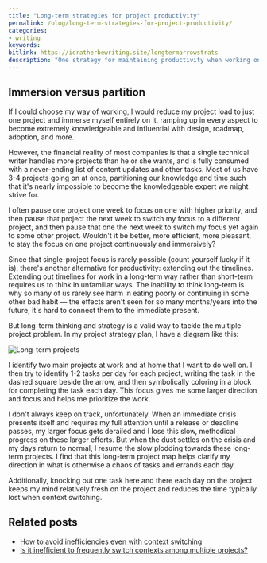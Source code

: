 ```yaml
---
title: "Long-term strategies for project productivity"
permalink: /blog/long-term-strategies-for-project-productivity/
categories:
- writing
keywords:
bitlink: https://idratherbewriting.site/longtermarrowstrats
description: "One strategy for maintaining productivity when working on multiple projects is to try to complete one main task on each project each day. I have an illustration with arrows and blocks that helps keep me on track and aligns my focus in the long-term."
---
```


## Immersion versus partition

If I could choose my way of working, I would reduce my project load to just one project and immerse myself entirely on it, ramping up in every aspect to become extremely knowledgeable and influential with design, roadmap, adoption, and more.

However, the financial reality of most companies is that a single technical writer handles more projects than he or she wants, and is fully consumed with a never-ending list of content updates and other tasks. Most of us have 3-4 projects going on at once, partitioning our knowledge and time such that it's nearly impossible to become the knowledgeable expert we might strive for.

I often pause one project one week to focus on one with higher priority, and then pause that project the next week to switch my focus to a different project, and then pause that one the next week to switch my focus yet again to some other project. Wouldn't it be better, more efficient, more pleasant, to stay the focus on one project continuously and immersively?

Since that single-project focus is rarely possible (count yourself lucky if it is), there's another alternative for productivity: extending out the timelines. Extending out timelines for work in a long-term way rather than short-term requires us to think in unfamiliar ways. The inability to think long-term is why so many of us rarely see harm in eating poorly or continuing in some other bad habit &mdash; the effects aren't seen for so many months/years into the future, it's hard to connect them to the immediate present.

But long-term thinking and strategy is a valid way to tackle the multiple project problem. In my project strategy plan, I have a diagram like this:

<img src="https://idratherbewritingmedia.com/images/goals_arrows_method.svg" alt="Long-term projects" />

I identify two main projects at work and at home that I want to do well on. I then try to identify 1-2 tasks per day for each project, writing the task in the dashed square beside the arrow, and then symbolically coloring in a block for completing the task each day. This focus gives me some larger direction and focus and helps me prioritize the work.

I don't always keep on track, unfortunately. When an immediate crisis presents itself and requires my full attention until a release or deadline passes, my larger focus gets derailed and I lose this slow, methodical progress on these larger efforts. But when the dust settles on the crisis and my days return to normal, I resume the slow plodding towards these long-term projects. I find that this long-term project map helps clarify my direction in what is otherwise a chaos of tasks and errands each day.

Additionally, knocking out one task here and there each day on the project keeps my mind relatively fresh on the project and reduces the time typically lost when context switching.

## Related posts

* [How to avoid inefficiencies even with context switching](https://idratherbewriting.com/blog/avoid-inefficiencies-even-with-context-switching/)
* [Is it inefficient to frequently switch contexts among multiple projects?](https://idratherbewriting.com/2015/07/23/context-switching-and-juggling-multiple-projects/)
